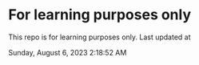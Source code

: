 # For learning purposes only
This repo is for learning purposes only.
Last updated at

Sunday, August 6, 2023 2:18:52 AM

